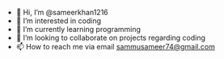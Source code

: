 - 👋 Hi, I’m @sameerkhan1216
- 👀 I’m interested in  coding
- 🌱 I’m currently learning programming 
- 💞️ I’m looking to collaborate on projects regarding coding
- 📫 How to reach me via email sammusameer74@gmail.com

<!---
sameerkhan1216/sameerkhan1216 is a ✨ special ✨ repository because its `README.md` (this file) appears on your GitHub profile.
You can click the Preview link to take a look at your changes.
--->
